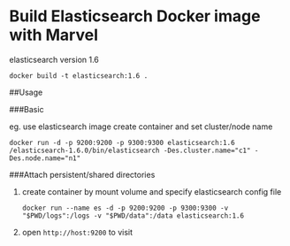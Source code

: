
Build Elasticsearch Docker image with Marvel
===
  
  elasticsearch version 1.6

    docker build -t elasticsearch:1.6 .

##Usage

###Basic

eg. use elasticsearch image create container and set cluster/node name

    docker run -d -p 9200:9200 -p 9300:9300 elasticsearch:1.6 /elasticsearch-1.6.0/bin/elasticsearch -Des.cluster.name="c1" -Des.node.name="n1"


###Attach persistent/shared directories

1. create container by mount volume and specify elasticsearch config file

    ```
    docker run --name es -d -p 9200:9200 -p 9300:9300 -v "$PWD/logs":/logs -v "$PWD/data":/data elasticsearch:1.6
    ```
2. open `http://host:9200` to visit
